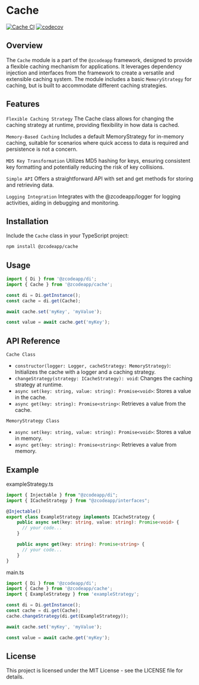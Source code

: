 # Cache

[![Cache CI](https://github.com/zcodeapp/msexpandable/actions/workflows/cache-workflow.yml/badge.svg?branch=main)](https://github.com/zcodeapp/msexpandable/actions/workflows/cache-workflow.yml) [![codecov](https://codecov.io/gh/zcodeapp/msexpandable/branch/main/graph/badge.svg?token=ZHJHX9L0CN&flag=cache)](https://app.codecov.io/gh/zcodeapp/msexpandable/tree/main/src%2Fcache%2Fsrc)

## Overview

The `Cache` module is a part of the `@zcodeapp` framework, designed to provide a flexible caching mechanism for applications. It leverages dependency injection and interfaces from the framework to create a versatile and extensible caching system. The module includes a basic `MemoryStrategy` for caching, but is built to accommodate different caching strategies.

## Features

`Flexible Caching Strategy`
The Cache class allows for changing the caching strategy at runtime, providing flexibility in how data is cached.

`Memory-Based Caching`
Includes a default MemoryStrategy for in-memory caching, suitable for scenarios where quick access to data is required and persistence is not a concern.

`MD5 Key Transformation`
Utilizes MD5 hashing for keys, ensuring consistent key formatting and potentially reducing the risk of key collisions.

`Simple API`
Offers a straightforward API with set and get methods for storing and retrieving data.

`Logging Integration`
Integrates with the @zcodeapp/logger for logging activities, aiding in debugging and monitoring.

## Installation

Include the `Cache` class in your TypeScript project:

```bash
npm install @zcodeapp/cache
```

## Usage

```typescript
import { Di } from '@zcodeapp/di';
import { Cache } from '@zcodeapp/cache';

const di = Di.getInstance();
const cache = di.get(Cache);

await cache.set('myKey', 'myValue');

const value = await cache.get('myKey');
```

## API Reference

`Cache Class`

- `constructor(logger: Logger, cacheStrategy: MemoryStrategy)`: Initializes the cache with a logger and a caching strategy.
- `changeStrategy(strategy: ICacheStrategy): void`: Changes the caching strategy at runtime.
- `async set(key: string, value: string): Promise<void>`: Stores a value in the cache.
- `async get(key: string): Promise<string>`: Retrieves a value from the cache.

`MemoryStrategy Class`

- `async set(key: string, value: string): Promise<void>`: Stores a value in memory.
- `async get(key: string): Promise<string>`: Retrieves a value from memory.

## Example

exampleStrategy.ts
```typescript
import { Injectable } from "@zcodeapp/di";
import { ICacheStrategy } from "@zcodeapp/interfaces";

@Injectable()
export class ExampleStrategy implements ICacheStrategy {
    public async set(key: string, value: string): Promise<void> {
      // your code...
    }

    public async get(key: string): Promise<string> {
      // your code...
    }
}
```

main.ts
```typescript
import { Di } from '@zcodeapp/di';
import { Cache } from '@zcodeapp/cache';
import { ExampleStrategy } from 'exampleStrategy';

const di = Di.getInstance();
const cache = di.get(Cache);
cache.changeStrategy(di.get(ExampleStrategy));

await cache.set('myKey', 'myValue');

const value = await cache.get('myKey');
```

## License

This project is licensed under the MIT License - see the LICENSE file for details.

